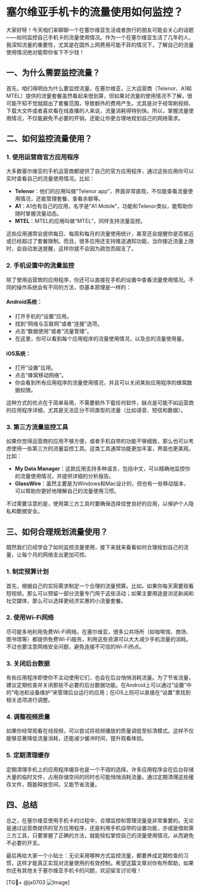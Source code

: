 # 塞尔维亚手机卡的流量使用如何监控？

大家好呀！今天咱们来聊聊一个在塞尔维亚生活或者旅行的朋友可能会关心的话题——如何监控自己手机卡的流量使用情况。作为一个在塞尔维亚生活了几年的人，我深知流量的重要性，尤其是在国外上网费用可能不菲的情况下，了解自己的流量使用情况绝对能帮你省下不少钱！

## 一、为什么需要监控流量？

首先，咱们得明白为什么要监控流量。在塞尔维亚，三大运营商（Telenor、A1和MTEL）提供的流量套餐虽然看起来很划算，但如果对流量的使用情况不了解，很可能不知不觉就超出了套餐范围，导致额外的费用产生。尤其是对于经常刷视频、下载大文件或者喜欢看在线直播的人来说，流量消耗得特别快。所以，掌握流量使用情况，不仅能避免不必要的开销，还能让你更合理地规划自己的网络需求。

## 二、如何监控流量使用？

### 1. 使用运营商官方应用程序

大多数塞尔维亚的手机运营商都提供了自己的官方应用程序，通过这些应用你可以实时查看自己的流量使用情况。比如：

- **Telenor**：他们的应用叫做“Telenor app”，界面非常直观，不仅能查看流量使用情况，还能管理套餐、查看余额等。
- **A1**：A1也有自己的应用，名字是“A1 Mobile”，功能和Telenor类似，能帮助你随时掌握流量动态。
- **MTEL**：MTEL的应用叫做“MTEL”，同样支持流量监控。

这些应用通常会提供每日、每周和每月的流量使用统计，甚至还会提醒你是否接近或已经超过了套餐限制。而且，很多应用还支持推送通知功能，当你接近流量上限时，会自动发送提醒，这样你就不会因为疏忽而超支了。

### 2. 手机设置中的流量监控

除了使用运营商的应用程序，你还可以直接在手机的设置中查看流量使用情况。不同的操作系统会有不同的方法，但基本原理是一样的：

#### Android系统：
- 打开手机的“设置”应用。
- 找到“网络与互联网”或者“连接”选项。
- 点击“数据使用”或者“流量管理”。
- 在这里，你可以看到每个应用程序的流量使用情况，以及总的流量使用量。

#### iOS系统：
- 打开“设置”应用。
- 点击“蜂窝移动网络”。
- 你会看到所有应用程序的流量使用情况，并且可以关闭某些应用程序的蜂窝数据权限。

这种方式的优点在于简单易用，不需要额外下载任何软件，缺点是可能不如运营商的应用程序详细，尤其是无法区分不同类型的流量（比如语音、短信和数据）。

### 3. 第三方流量监控工具

如果你觉得运营商的应用不够方便，或者手机自带的功能不够细致，那么也可以考虑使用一些第三方的流量监控工具。这类工具通常功能更加丰富，界面也更美观。比如：

- **My Data Manager**：这款应用支持多种语言，包括中文，可以精确地监控你的流量使用情况，并提供详细的分析报告。
- **GlassWire**：虽然主要是为Windows和Mac设计的，但也有一些移动版本，可以帮助你更好地理解自己的流量使用习惯。

不过需要注意的是，使用第三方工具时要确保选择信誉良好的应用，以保护个人隐私和数据安全。

## 三、如何合理规划流量使用？

既然我们已经学会了如何监控流量使用，接下来就来看看如何合理规划自己的流量，让每个月的网络支出更加可控。

### 1. 制定预算计划

首先，根据自己的实际需求制定一个合理的流量预算。比如，如果你每天需要观看短视频，那么可以预留一部分流量专门用于这些活动；如果主要用途是浏览新闻和社交媒体，那么可以选择更经济实惠的小流量套餐。

### 2. 使用Wi-Fi网络

尽可能多地利用免费Wi-Fi网络。在塞尔维亚，很多公共场所（如咖啡馆、商场、图书馆等）都提供免费Wi-Fi服务，利用这些资源可以大大减少手机流量的消耗。不过也要注意网络安全问题，避免连接不可信的Wi-Fi热点。

### 3. 关闭后台数据

有些应用程序即使你不主动使用它们，也会在后台悄悄消耗流量。为了节省流量，建议定期检查并关闭那些不必要的后台数据功能。在Android上可以通过“设置”中的“电池和设备维护”来管理后台运行的应用；在iOS上则可以直接在“设置”里找到相关选项进行调整。

### 4. 调整视频质量

如果你经常观看在线视频，可以尝试将视频播放的质量调低至标清模式。这样不仅能够显著降低流量消耗，还能减少缓冲时间，提升观看体验。

### 5. 定期清理缓存

定期清理手机上的应用程序缓存也是一个不错的选择。许多应用程序会在后台存储大量的临时文件，占用存储空间的同时也可能悄悄消耗流量。通过定期清理这些缓存文件，既能释放空间，又能节省流量。

## 四、总结

总之，在塞尔维亚使用手机卡的过程中，合理监控和管理流量是非常重要的。无论是通过运营商提供的官方应用程序，还是利用手机自带的设置功能，亦或是借助第三方工具，只要掌握了正确的方法，就能轻松掌控自己的流量使用情况，从而避免不必要的开支。

最后再给大家一个小贴士：无论采用哪种方式监控流量，都要养成定期检查的习惯，这样才能真正实现对流量使用的有效控制。希望这篇文章对你有所帮助，如果你还有其他关于塞尔维亚手机卡的问题，欢迎留言讨论哦！

[TG💪+ @jx0703 ![Image](https://github.com/user-attachments/assets/dbca1d08-cadb-493c-b0ec-ad6f7a83f270)]